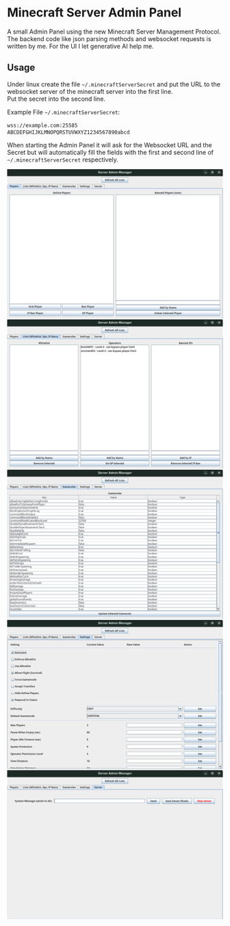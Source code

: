 # Minecraft Server Admin Panel
A small Admin Panel using the new Minecraft Server Management Protocol.  
The backend code like json parsing methods and websocket requests is written by me. For the UI I let generative AI help me.  

## Usage
Under linux create the file ```~/.minecraftServerSecret``` and put the URL to the websocket server of the minecraft server into the first line.  
Put the secret into the second line.  

Example File `~/.minecraftServerSecret`:
```
wss://example.com:25585
ABCDEFGHIJKLMNOPQRSTUVWXYZ1234567890abcd
```

When starting the Admin Panel it will ask for the Websocket URL and the Secret but will automatically fill the fields with the first and second line of `~/.minecraftServerSecret` respectively.

![Screenshot1](./images/Screenshot1.png)
![Screenshot2](./images/Screenshot2.png)
![Screenshot3](./images/Screenshot3.png)
![Screenshot4](./images/Screenshot4.png)
![Screenshot5](./images/Screenshot5.png)